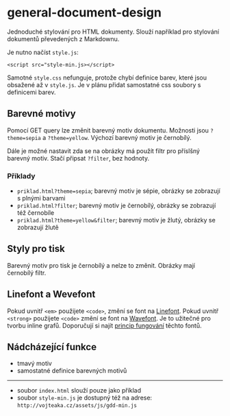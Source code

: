 # general-document-design

Jednoduché stylování pro HTML dokumenty. Slouží například pro stylování dokumentů převedených z Markdownu.

Je nutno načíst `style.js`:

```
<script src="style-min.js></script>
```

Samotné `style.css` nefunguje, protože chybí definice barev, které jsou obsažené až v `style.js`. Je v plánu přidat samostatné css soubory s definicemi barev.

## Barevné motivy

Pomocí GET query lze změnit barevný motiv dokumentu. Možnosti jsou `?theme=sepia` a `?theme=yellow`. Výchozí barevný motiv je černobílý.

Dále je možné nastavit zda se na obrázky má použít filtr pro příslšný barevný motiv. Stačí připsat `?filter`, bez hodnoty.

### Příklady

- `priklad.html?theme=sepia`; barevný motiv je sépie, obrázky se zobrazují s plnými barvami
- `priklad.html?filter`; barevný motiv je černobílý, obrázky se zobrazují též černobíle
- `priklad.html?theme=yellow&filter`; barevný motiv je žlutý, obrázky se zobrazují žlutě

## Styly pro tisk

Barevný motiv pro tisk je černobílý a nelze to změnit. Obrázky mají černobílý filtr.

## Linefont a Wevefont

Pokud uvnitř `<em>` použijete `<code>`, změní se font na [Linefont](https://fonts.google.com/specimen/Linefont). Pokud uvnitř `<strong>` použijete `<code>` 
změní se font na [Wavefont](https://fonts.google.com/specimen/Wavefont). Je to užitečné pro tvorbu inline grafů. Doporučují si najít [princip 
fungování](https://fonts.google.com/specimen/Linefont/about) těchto fontů.

## Nádcházející funkce

- tmavý motiv
- samostatné definice barevných motivů

---

- soubor `index.html` slouží pouze jako příklad
- soubor `style-min.js` je dostupný též na adrese: `http://vojteaka.cz/assets/js/gdd-min.js`
